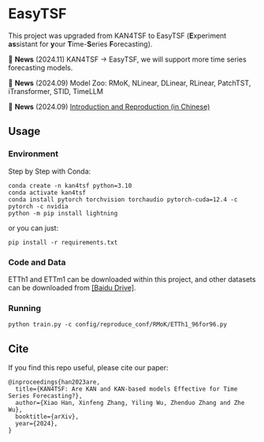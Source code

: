 # EasyTSF

This project was upgraded from KAN4TSF to EasyTSF (**E**xperiment **as**sistant for **y**our **T**ime-**S**eries **F**orecasting).

🚩 **News** (2024.11) KAN4TSF -> EasyTSF, we will support more time series forecasting models.

🚩 **News** (2024.09) Model Zoo: RMoK, NLinear, DLinear, RLinear, PatchTST, iTransformer, STID, TimeLLM

🚩 **News** (2024.09) [Introduction and Reproduction (in Chinese)](https://mp.weixin.qq.com/s/bSwAbKBxON7FPebAiqltWg)

## Usage

### Environment
Step by Step with Conda:
```shell
conda create -n kan4tsf python=3.10
conda activate kan4tsf
conda install pytorch torchvision torchaudio pytorch-cuda=12.4 -c pytorch -c nvidia
python -m pip install lightning
```

or you can just:
```shell
pip install -r requirements.txt
```

### Code and Data
ETTh1 and ETTm1 can be downloaded within this project, and other datasets can be downloaded from [[Baidu Drive]](https://pan.baidu.com/s/18NKge4dsMIuGQFom7n2S2w?pwd=zumh).

### Running
```shell
python train.py -c config/reproduce_conf/RMoK/ETTh1_96for96.py
```

## Cite
If you find this repo useful, please cite our paper:
```
@inproceedings{han2023are,
  title={KAN4TSF: Are KAN and KAN-based models Effective for Time Series Forecasting?},
  author={Xiao Han, Xinfeng Zhang, Yiling Wu, Zhenduo Zhang and Zhe Wu},
  booktitle={arXiv},
  year={2024},
}
```
